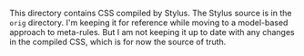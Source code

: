 This directory contains CSS compiled by Stylus.  The Stylus source is in the
`orig` directory.  I'm keeping it for reference while moving to a model-based
approach to meta-rules.  But I am not keeping it up to date with any changes in
the compiled CSS, which is for now the source of truth.

